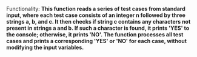 Functionality: **This function reads a series of test cases from standard input, where each test case consists of an integer n followed by three strings a, b, and c. It then checks if string c contains any characters not present in strings a and b. If such a character is found, it prints 'YES' to the console; otherwise, it prints 'NO'. The function processes all test cases and prints a corresponding 'YES' or 'NO' for each case, without modifying the input variables.**